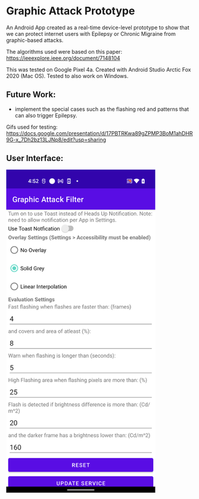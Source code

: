 # Graphic Attack Prototype

An Android App created as a real-time device-level prototype to show that we can protect internet users with Epilepsy or Chronic Migraine from graphic-based attacks.

The algorithms used were based on this paper: 
https://ieeexplore.ieee.org/document/7148104

This was tested on Google Pixel 4a.
Created with Android Studio Arctic Fox 2020 (Mac OS). Tested to also work on Windows. 

## Future Work:
- implement the special cases such as the flashing red and patterns that can also trigger Epilepsy. 

Gifs used for testing:
https://docs.google.com/presentation/d/17PBTRKwa89gZPMP3BoM1ahDHR9G-x_7Dh2bz13LJNp8/edit?usp=sharing

## User Interface: 

<img src="https://github.com/angellam278/graphicAttack/blob/master/ui.png" width="400">
